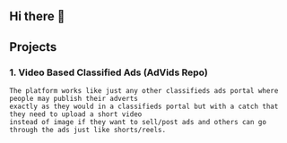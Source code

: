 ## Hi there 👋

<!--

**Here are some ideas to get you started:**

🙋‍♀️ A short introduction - what is your organization all about?
🌈 Contribution guidelines - how can the community get involved?
👩‍💻 Useful resources - where can the community find your docs? Is there anything else the community should know?
🍿 Fun facts - what does your team eat for breakfast?
🧙 Remember, you can do mighty things with the power of [Markdown](https://docs.github.com/github/writing-on-github/getting-started-with-writing-and-formatting-on-github/basic-writing-and-formatting-syntax)
-->

## Projects

### 1. Video Based Classified Ads  (AdVids Repo)
    
    The platform works like just any other classifieds ads portal where people may publish their adverts
    exactly as they would in a classifieds portal but with a catch that they need to upload a short video
    instead of image if they want to sell/post ads and others can go through the ads just like shorts/reels.
    
